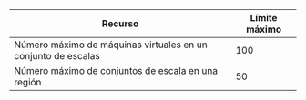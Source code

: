 Recurso|Límite máximo
---|---
Número máximo de máquinas virtuales en un conjunto de escalas|100
Número máximo de conjuntos de escala en una región|50

<!---HONumber=AcomDC_0601_2016-->
